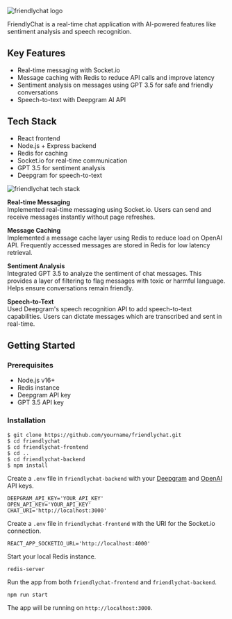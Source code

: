 ![friendlychat logo](https://i.ibb.co/D9qVdfb/Friendly-Chat-logo-large.png)

FriendlyChat is a real-time chat application with AI-powered features like sentiment analysis and speech recognition.

## Key Features
- Real-time messaging with Socket.io
- Message caching with Redis to reduce API calls and improve latency
- Sentiment analysis on messages using GPT 3.5 for safe and friendly conversations
- Speech-to-text with Deepgram AI API

## Tech Stack
- React frontend
- Node.js + Express backend
- Redis for caching
- Socket.io for real-time communication
- GPT 3.5 for sentiment analysis
- Deepgram for speech-to-text

![friendlychat tech stack](https://i.ibb.co/TcG1ygc/Friendlychat-Tech-Stack.png)

**Real-time Messaging**  
Implemented real-time messaging using Socket.io. Users can send and receive messages instantly without page refreshes.

**Message Caching**  
Implemented a message cache layer using Redis to reduce load on OpenAI API. Frequently accessed messages are stored in Redis for low latency retrieval.

**Sentiment Analysis**  
Integrated GPT 3.5 to analyze the sentiment of chat messages. This provides a layer of filtering to flag messages with toxic or harmful language. Helps ensure conversations remain friendly.

**Speech-to-Text**  
Used Deepgram's speech recognition API to add speech-to-text capabilities. Users can dictate messages which are transcribed and sent in real-time.

## Getting Started
### Prerequisites
-   Node.js v16+
-   Redis instance
-   Deepgram API key
-   GPT 3.5 API key

### Installation
    $ git clone https://github.com/yourname/friendlychat.git
    $ cd friendlychat
    $ cd friendlychat-frontend
    $ cd ..
    $ cd friendlychat-backend
    $ npm install

Create a `.env` file in `friendlychat-backend` with your [Deepgram](https://deepgram.com/) and [OpenAI](https://openai.com/) API keys.

    DEEPGRAM_API_KEY='YOUR_API_KEY'
    OPEN_API_KEY='YOUR_API_KEY'
    CHAT_URI='http://localhost:3000'
Create a `.env` file in `friendlychat-frontend` with the URI for the Socket.io connection.

    REACT_APP_SOCKETIO_URL='http://localhost:4000'

Start your local Redis instance.

    redis-server

Run the app from both `friendlychat-frontend` and `friendlychat-backend`.

    npm run start

The app will be running on `http://localhost:3000`.